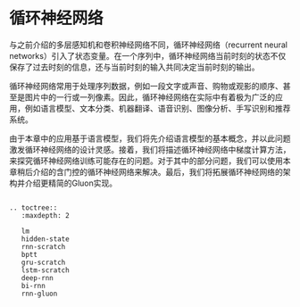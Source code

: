 # 循环神经网络

与之前介绍的多层感知机和卷积神经网络不同，循环神经网络（recurrent neural networks）引入了状态变量。在一个序列中，循环神经网络当前时刻的状态不仅保存了过去时刻的信息，还与当前时刻的输入共同决定当前时刻的输出。

循环神经网络常用于处理序列数据，例如一段文字或声音、购物或观影的顺序、甚至是图片中的一行或一列像素。因此，循环神经网络在实际中有着极为广泛的应用，例如语言模型、文本分类、机器翻译、语音识别、图像分析、手写识别和推荐系统。

由于本章中的应用基于语言模型，我们将先介绍语言模型的基本概念，并以此问题激发循环神经网络的设计灵感。接着，我们将描述循环神经网络中梯度计算方法，来探究循环神经网络训练可能存在的问题。对于其中的部分问题，我们可以使用本章稍后介绍的含门控的循环神经网络来解决。最后，我们将拓展循环神经网络的架构并介绍更精简的Gluon实现。

```eval_rst

.. toctree::
   :maxdepth: 2

   lm
   hidden-state
   rnn-scratch
   bptt
   gru-scratch
   lstm-scratch
   deep-rnn
   bi-rnn
   rnn-gluon
```
